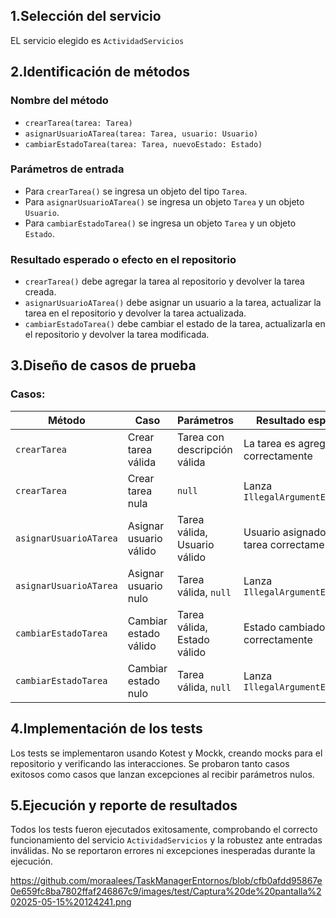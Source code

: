 ## 1.Selección del servicio

EL servicio elegido es `ActividadServicios`

## 2.Identificación de métodos

### Nombre del método

- `crearTarea(tarea: Tarea)`
- `asignarUsuarioATarea(tarea: Tarea, usuario: Usuario)`
- `cambiarEstadoTarea(tarea: Tarea, nuevoEstado: Estado)`

### Parámetros de entrada

- Para `crearTarea()` se ingresa un objeto del tipo `Tarea`.
- Para `asignarUsuarioATarea()` se ingresa un objeto `Tarea` y un objeto `Usuario`.
- Para `cambiarEstadoTarea()` se ingresa un objeto `Tarea` y un objeto `Estado`.


### Resultado esperado o efecto en el repositorio

- `crearTarea()` debe agregar la tarea al repositorio y devolver la tarea creada.
- `asignarUsuarioATarea()` debe asignar un usuario a la tarea, actualizar la tarea en el repositorio y devolver la tarea actualizada.
- `cambiarEstadoTarea()` debe cambiar el estado de la tarea, actualizarla en el repositorio y devolver la tarea modificada.


## 3.Diseño de casos de prueba
### Casos:

| Método                 | Caso                              | Parámetros                          | Resultado esperado                         |
|------------------------|----------------------------------|-----------------------------------|-------------------------------------------|
| `crearTarea`           | Crear tarea válida                | Tarea con descripción válida      | La tarea es agregada correctamente        |
| `crearTarea`           | Crear tarea nula                 | `null`                           | Lanza `IllegalArgumentException`          |
| `asignarUsuarioATarea` | Asignar usuario válido           | Tarea válida, Usuario válido      | Usuario asignado a la tarea correctamente |
| `asignarUsuarioATarea` | Asignar usuario nulo             | Tarea válida, `null`              | Lanza `IllegalArgumentException`          |
| `cambiarEstadoTarea`   | Cambiar estado válido             | Tarea válida, Estado válido       | Estado cambiado correctamente              |
| `cambiarEstadoTarea`   | Cambiar estado nulo              | Tarea válida, `null`              | Lanza `IllegalArgumentException`          |


## 4.Implementación de los tests

Los tests se implementaron usando Kotest y Mockk, creando mocks para el repositorio y verificando las interacciones. Se probaron tanto casos exitosos como casos que lanzan excepciones al recibir parámetros nulos.

## 5.Ejecución y reporte de resultados

Todos los tests fueron ejecutados exitosamente, comprobando el correcto funcionamiento del servicio `ActividadServicios` y la robustez ante entradas inválidas. No se reportaron errores ni excepciones inesperadas durante la ejecución.

https://github.com/moraalees/TaskManagerEntornos/blob/cfb0afdd95867e0e659fc8ba7802ffaf246867c9/images/test/Captura%20de%20pantalla%202025-05-15%20124241.png
